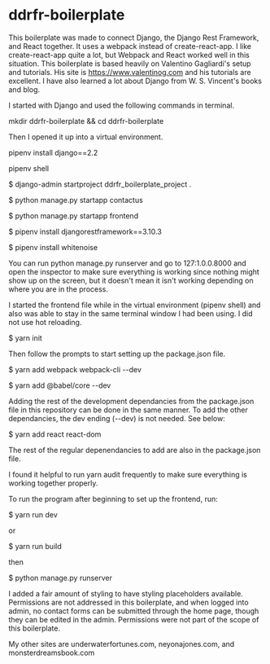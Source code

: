 # ddrfr-boilerplate

This boilerplate was made to connect Django, the Django Rest Framework, and React together. It uses a webpack instead of create-react-app. I like create-react-app quite a lot, but Webpack and React worked well in this situation. This boilerplate is based heavily on Valentino Gagliardi's setup and tutorials. His site is https://www.valentinog.com and his tutorials are excellent. I have also learned a lot about Django from W. S. Vincent's books and blog.

I started with Django and used the following commands in terminal.

mkdir ddrfr-boilerplate && cd ddrfr-boilerplate

Then I opened it up into a virtual environment.

pipenv install django==2.2

pipenv shell

$ django-admin startproject ddrfr_boilerplate_project .

$ python manage.py startapp contactus

$ python manage.py startapp frontend

$ pipenv install djangorestframework==3.10.3

$ pipenv install whitenoise

You can run python manage.py runserver and go to 127:1.0.0.8000 and open the inspector to make sure everything is working since nothing might show up on the screen, but it doesn't mean it isn't working depending on where you are in the process.

I started the frontend file while in the virtual environment (pipenv shell) and also was able to stay in the same terminal window I had been using. I did not use hot reloading. 

$ yarn init 

Then follow the prompts to start setting up the package.json file.

$ yarn add webpack webpack-cli --dev

$ yarn add @babel/core --dev

Adding the rest of the development dependancies from the package.json file in this repository can be done in the same manner. To add the other dependancies, the dev ending (--dev) is not needed. See below:

$ yarn add react react-dom 

The rest of the regular depenendancies to add are also in the package.json file. 

I found it helpful to run yarn audit frequently to make sure everything is working together properly.

To run the program after beginning to set up the frontend, run:

$ yarn run dev 

or 

$ yarn run build

then 

$ python manage.py runserver

I added a fair amount of styling to have styling placeholders available. Permissions are not addressed in this boilerplate, and when logged into admin, no contact forms can be submitted through the home page, though they can be edited in the admin.
Permissions were not part of the scope of this boilerplate. 

My other sites are underwaterfortunes.com, neyonajones.com, and monsterdreamsbook.com

